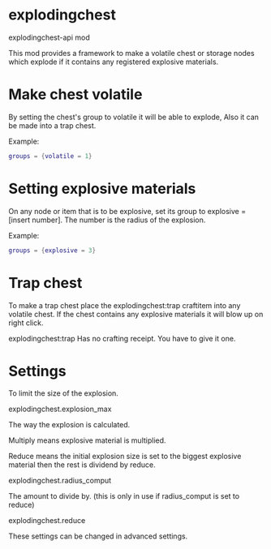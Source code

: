 # explodingchest
explodingchest-api mod

This mod provides a framework to make a volatile chest or storage nodes which explode if it contains any registered explosive materials.

# Make chest volatile

By setting the chest's group to volatile it will be able to explode, Also it can be made into a trap chest.

Example:

``` lua
groups = {volatile = 1}
```

# Setting explosive materials

On any node or item that is to be explosive, set its group to explosive = [insert number]. The number is the radius of the explosion.


Example:

``` lua
groups = {explosive = 3}
```

# Trap chest

To make a trap chest place the explodingchest:trap craftitem into any volatile chest. If the chest contains any explosive materials it will blow up on right click.

explodingchest:trap Has no crafting receipt. You have to give it one.

# Settings

To limit the size of the explosion.

explodingchest.explosion_max

The way the explosion is calculated.

Multiply means explosive material is multiplied.

Reduce means the initial explosion size is set to the biggest explosive material then the rest is dividend by reduce.

explodingchest.radius_comput

The amount to divide by. (this is only in use if radius_comput is set to reduce)

explodingchest.reduce

These settings can be changed in advanced settings.
